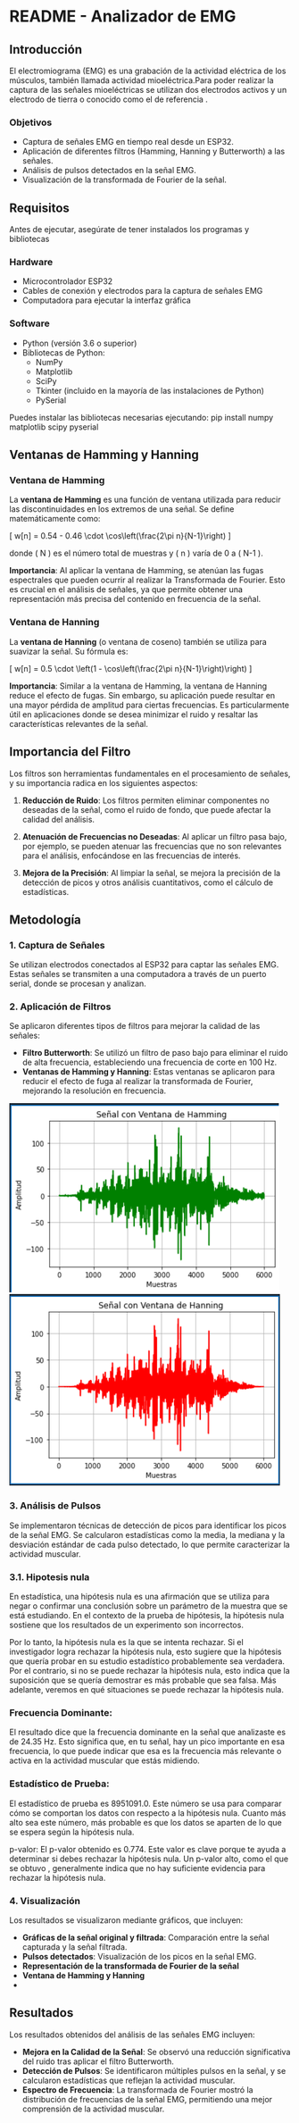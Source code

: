 # README - Analizador de EMG

## Introducción
El electromiograma (EMG) es una grabación de la actividad eléctrica de los músculos, también llamada actividad mioeléctrica.Para poder realizar la captura de las señales mioeléctricas se utilizan dos electrodos activos y un electrodo de tierra o conocido como el de referencia .

### Objetivos

- Captura de señales EMG en tiempo real desde un ESP32.
- Aplicación de diferentes filtros (Hamming, Hanning y Butterworth) a las señales.
- Análisis de pulsos detectados en la señal EMG.
- Visualización de la transformada de Fourier de la señal.

## Requisitos

Antes de ejecutar, asegúrate de tener instalados los programas y bibliotecas


### Hardware

- Microcontrolador ESP32
- Cables de conexión y electrodos para la captura de señales EMG
- Computadora para ejecutar la interfaz gráfica

### Software

- Python (versión 3.6 o superior)
- Bibliotecas de Python:
  - NumPy
  - Matplotlib
  - SciPy
  - Tkinter (incluido en la mayoría de las instalaciones de Python)
  - PySerial

Puedes instalar las bibliotecas necesarias ejecutando:
pip install numpy matplotlib scipy pyserial

## Ventanas de Hamming y Hanning

### Ventana de Hamming

La **ventana de Hamming** es una función de ventana utilizada para reducir las discontinuidades en los extremos de una señal. Se define matemáticamente como:

\[ w[n] = 0.54 - 0.46 \cdot \cos\left(\frac{2\pi n}{N-1}\right) \]

donde \( N \) es el número total de muestras y \( n \) varía de 0 a \( N-1 \).

**Importancia**: Al aplicar la ventana de Hamming, se atenúan las fugas espectrales que pueden ocurrir al realizar la Transformada de Fourier. Esto es crucial en el análisis de señales, ya que permite obtener una representación más precisa del contenido en frecuencia de la señal.

### Ventana de Hanning

La **ventana de Hanning** (o ventana de coseno) también se utiliza para suavizar la señal. Su fórmula es:

\[ w[n] = 0.5 \cdot \left(1 - \cos\left(\frac{2\pi n}{N-1}\right)\right) \]

**Importancia**: Similar a la ventana de Hamming, la ventana de Hanning reduce el efecto de fugas. Sin embargo, su aplicación puede resultar en una mayor pérdida de amplitud para ciertas frecuencias. Es particularmente útil en aplicaciones donde se desea minimizar el ruido y resaltar las características relevantes de la señal.

## Importancia del Filtro

Los filtros son herramientas fundamentales en el procesamiento de señales, y su importancia radica en los siguientes aspectos:

1. **Reducción de Ruido**: Los filtros permiten eliminar componentes no deseadas de la señal, como el ruido de fondo, que puede afectar la calidad del análisis.
  
2. **Atenuación de Frecuencias no Deseadas**: Al aplicar un filtro pasa bajo, por ejemplo, se pueden atenuar las frecuencias que no son relevantes para el análisis, enfocándose en las frecuencias de interés.

3. **Mejora de la Precisión**: Al limpiar la señal, se mejora la precisión de la detección de picos y otros análisis cuantitativos, como el cálculo de estadísticas.

## Metodología

### 1. Captura de Señales

Se utilizan electrodos conectados al ESP32 para captar las señales EMG. Estas señales se transmiten a una computadora a través de un puerto serial, donde se procesan y analizan.

### 2. Aplicación de Filtros

Se aplicaron diferentes tipos de filtros para mejorar la calidad de las señales:

- **Filtro Butterworth**: Se utilizó un filtro de paso bajo para eliminar el ruido de alta frecuencia, estableciendo una frecuencia de corte en 100 Hz.
- **Ventanas de Hamming y Hanning**: Estas ventanas se aplicaron para reducir el efecto de fuga al realizar la transformada de Fourier, mejorando la resolución en frecuencia.


![](https://github.com/Nupan07/Laboratorio3/blob/main/Ventana%20Hamming.png)
![](https://github.com/Nupan07/Laboratorio3/blob/main/Ventana%20Hanning.png)
### 3. Análisis de Pulsos

Se implementaron técnicas de detección de picos para identificar los picos de la señal EMG. Se calcularon estadísticas como la media, la mediana y la desviación estándar de cada pulso detectado, lo que permite caracterizar la actividad muscular.

### 3.1. Hipotesis nula 
En estadística, una hipótesis nula es una afirmación que se utiliza para negar o confirmar una conclusión sobre un parámetro de la muestra que se está estudiando. En el contexto de la prueba de hipótesis, la hipótesis nula sostiene que los resultados de un experimento son incorrectos.

Por lo tanto, la hipótesis nula es la que se intenta rechazar. Si el investigador logra rechazar la hipótesis nula, esto sugiere que la hipótesis que quería probar en su estudio estadístico probablemente sea verdadera. Por el contrario, si no se puede rechazar la hipótesis nula, esto indica que la suposición que se quería demostrar es más probable que sea falsa. Más adelante, veremos en qué situaciones se puede rechazar la hipótesis nula.

### Frecuencia Dominante:
El resultado dice que la frecuencia dominante en la señal que analizaste es de 24.35 Hz. Esto significa que, en tu señal, hay un pico importante en esa frecuencia, lo que puede indicar que esa es la frecuencia más relevante o activa en la actividad muscular que estás midiendo.

### Estadístico de Prueba:
El estadístico de prueba es 8951091.0. Este número se usa para comparar cómo se comportan los datos con respecto a la hipótesis nula. Cuanto más alto sea este número, más probable es que los datos se aparten de lo que se espera según la hipótesis nula.

p-valor: 
El p-valor obtenido es 0.774. Este valor es clave porque te ayuda a determinar si debes rechazar la hipótesis nula. Un p-valor alto, como el que se obtuvo , generalmente indica que no hay suficiente evidencia para rechazar la hipótesis nula.




### 4. Visualización

Los resultados se visualizaron mediante gráficos, que incluyen:

- **Gráficas de la señal original y filtrada**: Comparación entre la señal capturada y la señal filtrada.
- **Pulsos detectados**: Visualización de los picos en la señal EMG.
- **Representación de la transformada de Fourier de la señal**
-  **Ventana de Hamming y Hanning**
-  
## Resultados

Los resultados obtenidos del análisis de las señales EMG incluyen:

- **Mejora en la Calidad de la Señal**: Se observó una reducción significativa del ruido tras aplicar el filtro Butterworth.
- **Detección de Pulsos**: Se identificaron múltiples pulsos en la señal, y se calcularon estadísticas que reflejan la actividad muscular.
- **Espectro de Frecuencia**: La transformada de Fourier mostró la distribución de frecuencias de la señal EMG, permitiendo una mejor comprensión de la actividad muscular.
